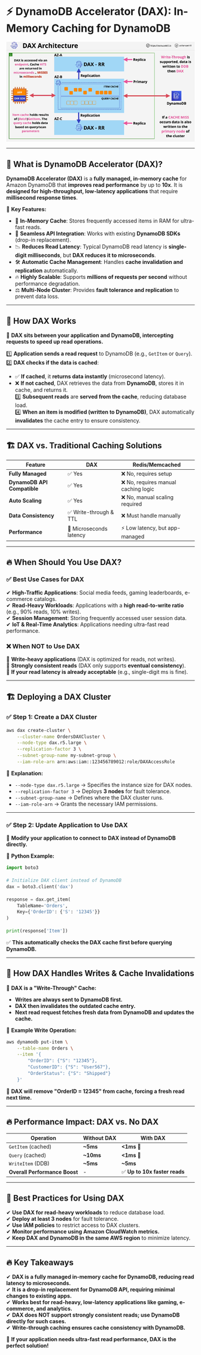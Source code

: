 # ⚡ **DynamoDB Accelerator (DAX): In-Memory Caching for DynamoDB**

<div style="text-align: center;">
  <img src="images/ddb-dax.png" alt="DynamoDB Accelerator (DAX) in-memory caching for DynamoDB" />
</div>

---

## 📌 **What is DynamoDB Accelerator (DAX)?**

**DynamoDB Accelerator (DAX)** is a **fully managed, in-memory cache** for Amazon DynamoDB that **improves read performance** by up to **10x**. It is **designed for high-throughput, low-latency applications** that require **millisecond response times**.

🔹 **Key Features:**

- 🚀 **In-Memory Cache**: Stores frequently accessed items in RAM for ultra-fast reads.
- 🔄 **Seamless API Integration**: Works with existing **DynamoDB SDKs** (drop-in replacement).
- 📉 **Reduces Read Latency**: Typical DynamoDB read latency is **single-digit milliseconds**, but **DAX reduces it to microseconds**.
- 🛠 **Automatic Cache Management**: Handles **cache invalidation and replication** automatically.
- 🔥 **Highly Scalable**: Supports **millions of requests per second** without performance degradation.
- ⚖ **Multi-Node Cluster**: Provides **fault tolerance and replication** to prevent data loss.

---

## 🔄 **How DAX Works**

📌 **DAX sits between your application and DynamoDB, intercepting requests to speed up read operations.**

1️⃣ **Application sends a read request** to DynamoDB (e.g., `GetItem` or `Query`).  
2️⃣ **DAX checks if the data is cached**:

- ✅ **If cached**, it **returns data instantly** (microsecond latency).
- ❌ **If not cached**, DAX retrieves the data from **DynamoDB**, stores it in cache, and returns it.  
  3️⃣ **Subsequent reads** are **served from the cache**, reducing database load.  
  4️⃣ **When an item is modified (written to DynamoDB)**, DAX automatically **invalidates** the cache entry to ensure consistency.

---

## 🏗 **DAX vs. Traditional Caching Solutions**

| **Feature**                 | **DAX**                 | **Redis/Memcached**                  |
| --------------------------- | ----------------------- | ------------------------------------ |
| **Fully Managed**           | ✅ Yes                  | ❌ No, requires setup                |
| **DynamoDB API Compatible** | ✅ Yes                  | ❌ No, requires manual caching logic |
| **Auto Scaling**            | ✅ Yes                  | ❌ No, manual scaling required       |
| **Data Consistency**        | ✅ Write-through & TTL  | ❌ Must handle manually              |
| **Performance**             | 🚀 Microseconds latency | ⚡ Low latency, but app-managed      |

---

## 🔥 **When Should You Use DAX?**

### ✅ **Best Use Cases for DAX**

✔ **High-Traffic Applications**: Social media feeds, gaming leaderboards, e-commerce catalogs.  
✔ **Read-Heavy Workloads**: Applications with a **high read-to-write ratio** (e.g., 90% reads, 10% writes).  
✔ **Session Management**: Storing frequently accessed user session data.  
✔ **IoT & Real-Time Analytics**: Applications needing ultra-fast read performance.

### ❌ **When NOT to Use DAX**

🚫 **Write-heavy applications** (DAX is optimized for reads, not writes).  
🚫 **Strongly consistent reads** (DAX only supports **eventual consistency**).  
🚫 **If your read latency is already acceptable** (e.g., single-digit ms is fine).

---

## 🏗 **Deploying a DAX Cluster**

### ✅ **Step 1: Create a DAX Cluster**

```sh
aws dax create-cluster \
    --cluster-name OrdersDAXCluster \
    --node-type dax.r5.large \
    --replication-factor 3 \
    --subnet-group-name my-subnet-group \
    --iam-role-arn arn:aws:iam::123456789012:role/DAXAccessRole
```

📌 **Explanation:**

- `--node-type dax.r5.large` → Specifies the instance size for DAX nodes.
- `--replication-factor 3` → Deploys **3 nodes** for fault tolerance.
- `--subnet-group-name` → Defines where the DAX cluster runs.
- `--iam-role-arn` → Grants the necessary IAM permissions.

---

### ✅ **Step 2: Update Application to Use DAX**

📌 **Modify your application to connect to DAX instead of DynamoDB directly.**

🔹 **Python Example:**

```python
import boto3

# Initialize DAX client instead of DynamoDB
dax = boto3.client('dax')

response = dax.get_item(
    TableName='Orders',
    Key={'OrderID': {'S': '12345'}}
)

print(response['Item'])
```

✅ **This automatically checks the DAX cache first before querying DynamoDB.**

---

## 🔄 **How DAX Handles Writes & Cache Invalidations**

📌 **DAX is a "Write-Through" Cache:**

- **Writes are always sent to DynamoDB first.**
- **DAX then invalidates the outdated cache entry.**
- **Next read request fetches fresh data from DynamoDB and updates the cache.**

🔹 **Example Write Operation:**

```sh
aws dynamodb put-item \
    --table-name Orders \
    --item '{
        "OrderID": {"S": "12345"},
        "CustomerID": {"S": "User567"},
        "OrderStatus": {"S": "Shipped"}
    }'
```

📌 **DAX will remove "OrderID = 12345" from cache, forcing a fresh read next time.**

---

## 🔥 **Performance Impact: DAX vs. No DAX**

| **Operation**                 | **Without DAX** | **With DAX**                  |
| ----------------------------- | --------------- | ----------------------------- |
| `GetItem` (cached)            | **~5ms**        | **<1ms** 🚀                   |
| `Query` (cached)              | **~10ms**       | **<1ms** 🚀                   |
| `WriteItem` (DDB)             | **~5ms**        | **~5ms**                      |
| **Overall Performance Boost** | -               | ✅ **Up to 10x faster reads** |

---

## 🎯 **Best Practices for Using DAX**

✔ **Use DAX for read-heavy workloads** to reduce database load.  
✔ **Deploy at least 3 nodes** for fault tolerance.  
✔ **Use IAM policies** to restrict access to DAX clusters.  
✔ **Monitor performance using Amazon CloudWatch metrics.**  
✔ **Keep DAX and DynamoDB in the same AWS region** to minimize latency.

---

## 🔥 **Key Takeaways**

✔ **DAX is a fully managed in-memory cache for DynamoDB, reducing read latency to microseconds.**  
✔ **It is a drop-in replacement for DynamoDB API, requiring minimal changes to existing apps.**  
✔ **Works best for read-heavy, low-latency applications like gaming, e-commerce, and analytics.**  
✔ **DAX does NOT support strongly consistent reads; use DynamoDB directly for such cases.**  
✔ **Write-through caching ensures cache consistency with DynamoDB.**

🚀 **If your application needs ultra-fast read performance, DAX is the perfect solution!**
